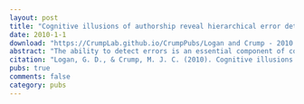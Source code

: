 ```yaml
---
layout: post
title: "Cognitive illusions of authorship reveal hierarchical error detection in skilled typists"
date: 2010-1-1
download: "https://CrumpLab.github.io/CrumpPubs/Logan and Crump - 2010.pdf"
abstract: "The ability to detect errors is an essential component of cognitive control. Studies of error detection in humans typically use simple tasks and propose single-process theories of detection. We examined error detection by skilled typists and found illusions of authorship that provide evidence for two error-detection processes. We corrected errors that typists made and inserted errors in correct responses. When asked to report errors, typists took credit for corrected errors and accepted blame for inserted errors, claiming authorship for the appearance of the screen. However, their typing rate showed no evidence of these illusions, slowing down after corrected errors but not after inserted errors. This dissociation suggests two error-detection processes: one sensitive to the appearance of the screen and the other sensitive to keystrokes."
citation: "Logan, G. D., & Crump, M. J. C. (2010). Cognitive illusions of authorship reveal hierarchical error detection in skilled typists. Science, 330, 683-686."
pubs: true
comments: false
category: pubs
---
```

